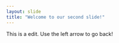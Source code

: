 ```yaml
---
layout: slide
title: "Welcome to our second slide!"
---
```

This is a edit.
Use the left arrow to go back!